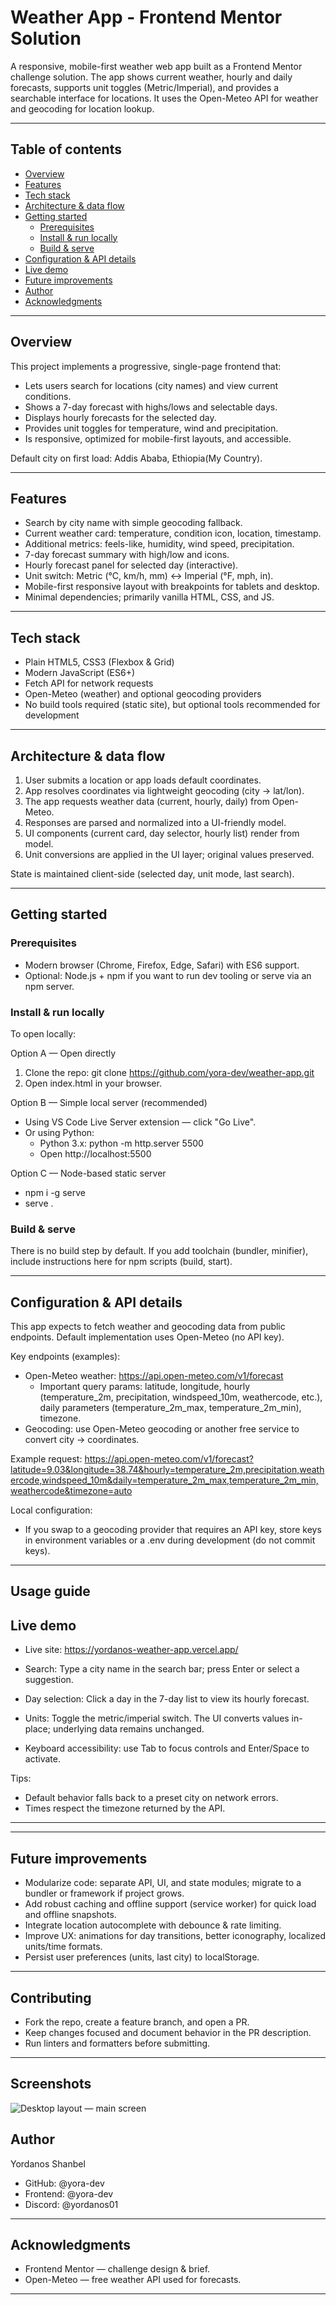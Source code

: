 # Weather App - Frontend Mentor Solution

A responsive, mobile-first weather web app built as a Frontend Mentor challenge solution. The app shows current weather, hourly and daily forecasts, supports unit toggles (Metric/Imperial), and provides a searchable interface for locations. It uses the Open-Meteo API for weather and geocoding for location lookup.

---

## Table of contents

- [Overview](#overview)
- [Features](#features)
- [Tech stack](#tech-stack)
- [Architecture & data flow](#architecture--data-flow)
- [Getting started](#getting-started)
  - [Prerequisites](#prerequisites)
  - [Install & run locally](#install--run-locally)
  - [Build & serve](#build--serve)
- [Configuration & API details](#configuration--api-details)
- [Live demo](#live-demo)
- [Future improvements](#future-improvements)
- [Author](#author)
- [Acknowledgments](#acknowledgments)

---

## Overview

This project implements a progressive, single-page frontend that:

- Lets users search for locations (city names) and view current conditions.
- Shows a 7-day forecast with highs/lows and selectable days.
- Displays hourly forecasts for the selected day.
- Provides unit toggles for temperature, wind and precipitation.
- Is responsive, optimized for mobile-first layouts, and accessible.

Default city on first load: Addis Ababa, Ethiopia(My Country).

---

## Features

- Search by city name with simple geocoding fallback.
- Current weather card: temperature, condition icon, location, timestamp.
- Additional metrics: feels-like, humidity, wind speed, precipitation.
- 7-day forecast summary with high/low and icons.
- Hourly forecast panel for selected day (interactive).
- Unit switch: Metric (°C, km/h, mm) ↔ Imperial (°F, mph, in).
- Mobile-first responsive layout with breakpoints for tablets and desktop.
- Minimal dependencies; primarily vanilla HTML, CSS, and JS.

---

## Tech stack

- Plain HTML5, CSS3 (Flexbox & Grid)
- Modern JavaScript (ES6+)
- Fetch API for network requests
- Open-Meteo (weather) and optional geocoding providers
- No build tools required (static site), but optional tools recommended for development

---

## Architecture & data flow

1. User submits a location or app loads default coordinates.
2. App resolves coordinates via lightweight geocoding (city → lat/lon).
3. The app requests weather data (current, hourly, daily) from Open-Meteo.
4. Responses are parsed and normalized into a UI-friendly model.
5. UI components (current card, day selector, hourly list) render from model.
6. Unit conversions are applied in the UI layer; original values preserved.

State is maintained client-side (selected day, unit mode, last search).

---

## Getting started

### Prerequisites

- Modern browser (Chrome, Firefox, Edge, Safari) with ES6 support.
- Optional: Node.js + npm if you want to run dev tooling or serve via an npm server.

### Install & run locally

To open locally:

Option A — Open directly

1. Clone the repo:
   git clone https://github.com/yora-dev/weather-app.git
2. Open index.html in your browser.

Option B — Simple local server (recommended)

- Using VS Code Live Server extension — click "Go Live".
- Or using Python:
  - Python 3.x: python -m http.server 5500
  - Open http://localhost:5500

Option C — Node-based static server

- npm i -g serve
- serve .

### Build & serve

There is no build step by default. If you add toolchain (bundler, minifier), include instructions here for npm scripts (build, start).

---

## Configuration & API details

This app expects to fetch weather and geocoding data from public endpoints. Default implementation uses Open-Meteo (no API key).

Key endpoints (examples):

- Open-Meteo weather: https://api.open-meteo.com/v1/forecast
  - Important query params: latitude, longitude, hourly (temperature_2m, precipitation, windspeed_10m, weathercode, etc.), daily parameters (temperature_2m_max, temperature_2m_min), timezone.
- Geocoding: use Open-Meteo geocoding or another free service to convert city → coordinates.

Example request:
https://api.open-meteo.com/v1/forecast?latitude=9.03&longitude=38.74&hourly=temperature_2m,precipitation,weathercode,windspeed_10m&daily=temperature_2m_max,temperature_2m_min,weathercode&timezone=auto

Local configuration:

- If you swap to a geocoding provider that requires an API key, store keys in environment variables or a .env during development (do not commit keys).

---

## Usage guide

## Live demo

- Live site: https://yordanos-weather-app.vercel.app/

- Search: Type a city name in the search bar; press Enter or select a suggestion.
- Day selection: Click a day in the 7-day list to view its hourly forecast.
- Units: Toggle the metric/imperial switch. The UI converts values in-place; underlying data remains unchanged.
- Keyboard accessibility: use Tab to focus controls and Enter/Space to activate.

Tips:

- Default behavior falls back to a preset city on network errors.
- Times respect the timezone returned by the API.

---

---

## Future improvements

- Modularize code: separate API, UI, and state modules; migrate to a bundler or framework if project grows.
- Add robust caching and offline support (service worker) for quick load and offline snapshots.
- Integrate location autocomplete with debounce & rate limiting.
- Improve UX: animations for day transitions, better iconography, localized units/time formats.
- Persist user preferences (units, last city) to localStorage.

---

## Contributing

- Fork the repo, create a feature branch, and open a PR.
- Keep changes focused and document behavior in the PR description.
- Run linters and formatters before submitting.

---

## Screenshots

![Desktop layout — main screen](./assets/screenshots/preview.jpg)

## Author

Yordanos Shanbel

- GitHub: @yora-dev
- Frontend: @yora-dev
- Discord: @yordanos01

---

## Acknowledgments

- Frontend Mentor — challenge design & brief.
- Open-Meteo — free weather API used for forecasts.

---
